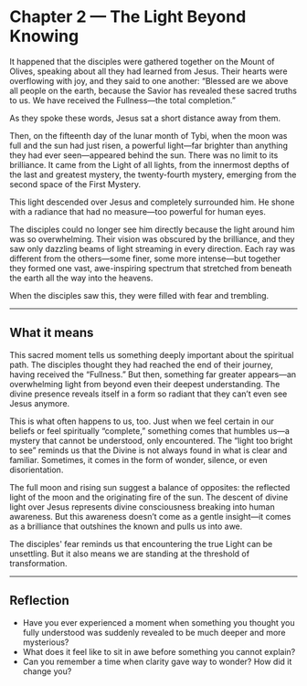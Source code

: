 # Chapter 2 — The Light Beyond Knowing

It happened that the disciples were gathered together on the Mount of Olives, speaking about all they had learned from Jesus. Their hearts were overflowing with joy, and they said to one another:
“Blessed are we above all people on the earth, because the Savior has revealed these sacred truths to us. We have received the Fullness—the total completion.”

As they spoke these words, Jesus sat a short distance away from them.

Then, on the fifteenth day of the lunar month of Tybi, when the moon was full and the sun had just risen, a powerful light—far brighter than anything they had ever seen—appeared behind the sun. There was no limit to its brilliance. It came from the Light of all lights, from the innermost depths of the last and greatest mystery, the twenty-fourth mystery, emerging from the second space of the First Mystery.

This light descended over Jesus and completely surrounded him. He shone with a radiance that had no measure—too powerful for human eyes.

The disciples could no longer see him directly because the light around him was so overwhelming. Their vision was obscured by the brilliance, and they saw only dazzling beams of light streaming in every direction. Each ray was different from the others—some finer, some more intense—but together they formed one vast, awe-inspiring spectrum that stretched from beneath the earth all the way into the heavens.

When the disciples saw this, they were filled with fear and trembling.

---

## What it means

This sacred moment tells us something deeply important about the spiritual path. The disciples thought they had reached the end of their journey, having received the “Fullness.” But then, something far greater appears—an overwhelming light from beyond even their deepest understanding. The divine presence reveals itself in a form so radiant that they can’t even see Jesus anymore.

This is what often happens to us, too. Just when we feel certain in our beliefs or feel spiritually “complete,” something comes that humbles us—a mystery that cannot be understood, only encountered. The “light too bright to see” reminds us that the Divine is not always found in what is clear and familiar. Sometimes, it comes in the form of wonder, silence, or even disorientation.

The full moon and rising sun suggest a balance of opposites: the reflected light of the moon and the originating fire of the sun. The descent of divine light over Jesus represents divine consciousness breaking into human awareness. But this awareness doesn’t come as a gentle insight—it comes as a brilliance that outshines the known and pulls us into awe.

The disciples' fear reminds us that encountering the true Light can be unsettling. But it also means we are standing at the threshold of transformation.

---

## Reflection

* Have you ever experienced a moment when something you thought you fully understood was suddenly revealed to be much deeper and more mysterious?
* What does it feel like to sit in awe before something you cannot explain?
* Can you remember a time when clarity gave way to wonder? How did it change you?

